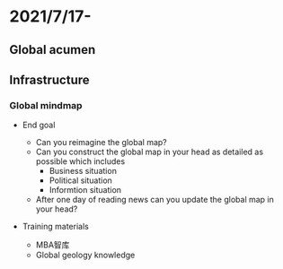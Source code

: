 # 2021/7/17-
## Global acumen
## Infrastructure
### Global mindmap
- End goal
  - Can you reimagine the global map?
  - Can you construct the global map in your head as detailed as possible which includes
    - Business situation
    - Political situation
    - Informtion situation
  - After one day of reading news can you update the global map in your head?

- Training materials
  - MBA智库
  - Global geology knowledge